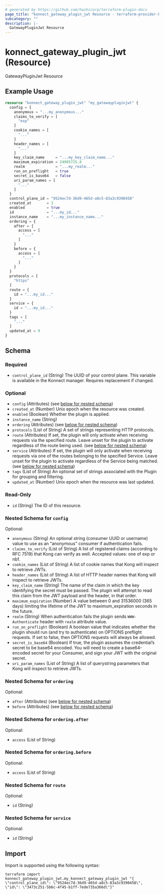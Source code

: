 ```yaml
---
# generated by https://github.com/hashicorp/terraform-plugin-docs
page_title: "konnect_gateway_plugin_jwt Resource - terraform-provider-konnect"
subcategory: ""
description: |-
  GatewayPluginJwt Resource
---
```


# konnect_gateway_plugin_jwt (Resource)

GatewayPluginJwt Resource

## Example Usage

```terraform
resource "konnect_gateway_plugin_jwt" "my_gatewaypluginjwt" {
  config = {
    anonymous = "...my_anonymous..."
    claims_to_verify = [
      "exp"
    ]
    cookie_names = [
      "..."
    ]
    header_names = [
      "..."
    ]
    key_claim_name     = "...my_key_claim_name..."
    maximum_expiration = 24905725.8
    realm              = "...my_realm..."
    run_on_preflight   = true
    secret_is_base64   = false
    uri_param_names = [
      "..."
    ]
  }
  control_plane_id = "9524ec7d-36d9-465d-a8c5-83a3c9390458"
  created_at       = 3
  enabled          = true
  id               = "...my_id..."
  instance_name    = "...my_instance_name..."
  ordering = {
    after = {
      access = [
        "..."
      ]
    }
    before = {
      access = [
        "..."
      ]
    }
  }
  protocols = [
    "https"
  ]
  route = {
    id = "...my_id..."
  }
  service = {
    id = "...my_id..."
  }
  tags = [
    "..."
  ]
  updated_at = 9
}
```

<!-- schema generated by tfplugindocs -->
## Schema

### Required

- `control_plane_id` (String) The UUID of your control plane. This variable is available in the Konnect manager. Requires replacement if changed.

### Optional

- `config` (Attributes) (see [below for nested schema](#nestedatt--config))
- `created_at` (Number) Unix epoch when the resource was created.
- `enabled` (Boolean) Whether the plugin is applied.
- `instance_name` (String)
- `ordering` (Attributes) (see [below for nested schema](#nestedatt--ordering))
- `protocols` (List of String) A set of strings representing HTTP protocols.
- `route` (Attributes) If set, the plugin will only activate when receiving requests via the specified route. Leave unset for the plugin to activate regardless of the route being used. (see [below for nested schema](#nestedatt--route))
- `service` (Attributes) If set, the plugin will only activate when receiving requests via one of the routes belonging to the specified Service. Leave unset for the plugin to activate regardless of the Service being matched. (see [below for nested schema](#nestedatt--service))
- `tags` (List of String) An optional set of strings associated with the Plugin for grouping and filtering.
- `updated_at` (Number) Unix epoch when the resource was last updated.

### Read-Only

- `id` (String) The ID of this resource.

<a id="nestedatt--config"></a>
### Nested Schema for `config`

Optional:

- `anonymous` (String) An optional string (consumer UUID or username) value to use as an “anonymous” consumer if authentication fails.
- `claims_to_verify` (List of String) A list of registered claims (according to RFC 7519) that Kong can verify as well. Accepted values: one of exp or nbf.
- `cookie_names` (List of String) A list of cookie names that Kong will inspect to retrieve JWTs.
- `header_names` (List of String) A list of HTTP header names that Kong will inspect to retrieve JWTs.
- `key_claim_name` (String) The name of the claim in which the key identifying the secret must be passed. The plugin will attempt to read this claim from the JWT payload and the header, in that order.
- `maximum_expiration` (Number) A value between 0 and 31536000 (365 days) limiting the lifetime of the JWT to maximum_expiration seconds in the future.
- `realm` (String) When authentication fails the plugin sends `WWW-Authenticate` header with `realm` attribute value.
- `run_on_preflight` (Boolean) A boolean value that indicates whether the plugin should run (and try to authenticate) on OPTIONS preflight requests. If set to false, then OPTIONS requests will always be allowed.
- `secret_is_base64` (Boolean) If true, the plugin assumes the credential’s secret to be base64 encoded. You will need to create a base64-encoded secret for your Consumer, and sign your JWT with the original secret.
- `uri_param_names` (List of String) A list of querystring parameters that Kong will inspect to retrieve JWTs.


<a id="nestedatt--ordering"></a>
### Nested Schema for `ordering`

Optional:

- `after` (Attributes) (see [below for nested schema](#nestedatt--ordering--after))
- `before` (Attributes) (see [below for nested schema](#nestedatt--ordering--before))

<a id="nestedatt--ordering--after"></a>
### Nested Schema for `ordering.after`

Optional:

- `access` (List of String)


<a id="nestedatt--ordering--before"></a>
### Nested Schema for `ordering.before`

Optional:

- `access` (List of String)



<a id="nestedatt--route"></a>
### Nested Schema for `route`

Optional:

- `id` (String)


<a id="nestedatt--service"></a>
### Nested Schema for `service`

Optional:

- `id` (String)

## Import

Import is supported using the following syntax:

```shell
terraform import konnect_gateway_plugin_jwt.my_konnect_gateway_plugin_jwt "{ \"control_plane_id\": \"9524ec7d-36d9-465d-a8c5-83a3c9390458\",  \"id\": \"3473c251-5b6c-4f45-b1ff-7ede735a366d\"}"
```
